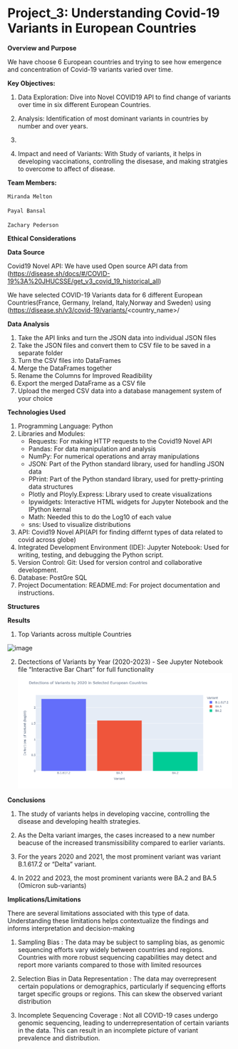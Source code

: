 # Project_3: Understanding Covid-19 Variants in European Countries

**Overview and Purpose**

We have choose 6 European countries and trying to see how emergence and concentration of Covid-19 variants varied over time.


**Key Objectives:**

1. Data Exploration: Dive into Novel COVID19 API to find change of variants over time in six different European Countries.

2. Analysis: Identification of most dominant variants in countries by number and over years.

3. 

4. Impact and need of Variants: With Study of variants, it helps in developing vaccinations, controlling the disesase, and making stratgies to overcome to affect of disease.
 

**Team Members:**

  	Miranda Melton
   
  	Payal Bansal
  
   	Zachary Pederson

**Ethical Considerations**

**Data Source**

Covid19 Novel API: We have used Open source API data from (https://disease.sh/docs/#/COVID-19%3A%20JHUCSSE/get_v3_covid_19_historical_all)

We have selected COVID-19 Variants data for 6 different European Countries(France, Germany, Ireland, Italy,Norway and Sweden) using (https://disease.sh/v3/covid-19/variants/<country_name>/


**Data Analysis**

1. Take the API links and turn the JSON data into individual JSON files
2. Take the JSON files and convert them to CSV file to be saved in a separate folder
3. Turn the CSV files into DataFrames
4. Merge the DataFrames together
5. Rename the Columns for Improved Readibility
6. Export the merged DataFrame as a CSV file
7. Upload the merged CSV data into a database management system of your choice 

**Technologies Used**

1. Programming Language: Python
2. Libraries and Modules: 
	- Requests: For making HTTP requests to the Covid19 Novel API
	- Pandas: For data manipulation and analysis 
	- NumPy: For numerical operations and array manipulations 
	- JSON: Part of the Python standard library, used for handling JSON data 
	- PPrint: Part of the Python standard library, used for pretty-printing data structures
  	- Plotly and Ployly.Express: Library used to create visualizations
   	- Ipywidgets: Interactive HTML widgets for Jupyter Notebook and the IPython kernal
   	- Math: Needed this to do the Log10 of each value
   	- sns:  Used to visualize distributions
3. API: Covid19 Novel API(API for finding differnt types of data related to covid across globe)
5. Integrated Development Environment (IDE): Jupyter Notebook: Used for writing, testing, and debugging the Python script.
6. Version Control: Git: Used for version control and collaborative development.
7. Database: PostGre SQL 
8. Project Documentation: README.md: For project documentation and instructions.


**Structures**

**Results**

1. Top Variants across multiple Countries

![image](https://github.com/MahnFrammen/Project-3/assets/148804724/70875d3a-d966-4456-a206-e02408bf2c06)

2. Dectections of Variants by Year (2020-2023) - See Jupyter Notebook file “Interactive Bar Chart” for full functionality 
![image](https://github.com/MahnFrammen/Project-3/blob/dfc25d49fb4394a99fddf301e4557e8b3fb19179/newplot%20(5).png)



**Conclusions**

1. The study of variants helps in developing vaccine, controlling the disease and developing health strategies.

2. As the Delta variant imarges, the cases increased to a new number beacuse of the increased transmissibility compared to earlier variants.
3. For the years 2020 and 2021, the most prominent variant was variant B.1.617.2 or “Delta” variant.
4. In 2022 and 2023, the most prominent variants were BA.2 and BA.5 (Omicron sub-variants)





**Implications/Limitations**

There are several limitations associated with this type of data. Understanding these limitations helps contextualize the findings and informs interpretation and decision-making

1. Sampling Bias : The data may be subject to sampling bias, as genomic sequencing efforts vary widely between countries and regions. Countries with more robust sequencing capabilities may detect and report more variants compared to those with limited resources

2. Selection Bias in Data Representation : The data may overrepresent certain populations or demographics, particularly if sequencing efforts target specific groups or regions. This can skew the observed variant distribution

3. Incomplete Sequencing Coverage : Not all COVID-19 cases undergo genomic sequencing, leading to underrepresentation of certain variants in the data. This can result in an incomplete picture of variant prevalence and distribution.



